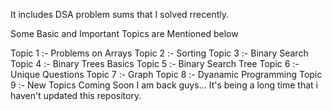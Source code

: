 It includes DSA problem sums that I solved rrecently.

Some Basic and Important Topics are Mentioned below

Topic 1 :- Problems on Arrays 
Topic 2 :- Sorting 
Topic 3 :- Binary Search
Topic 4 :- Binary Trees Basics
Topic 5 :- Binary Search Tree
Topic 6 :- Unique Questions
Topic 7 :- Graph
Topic 8 :- Dyanamic Programming
Topic 9 :- New Topics Coming Soon
I am back guys...
It's being a long time that i haven't updated this repository.
